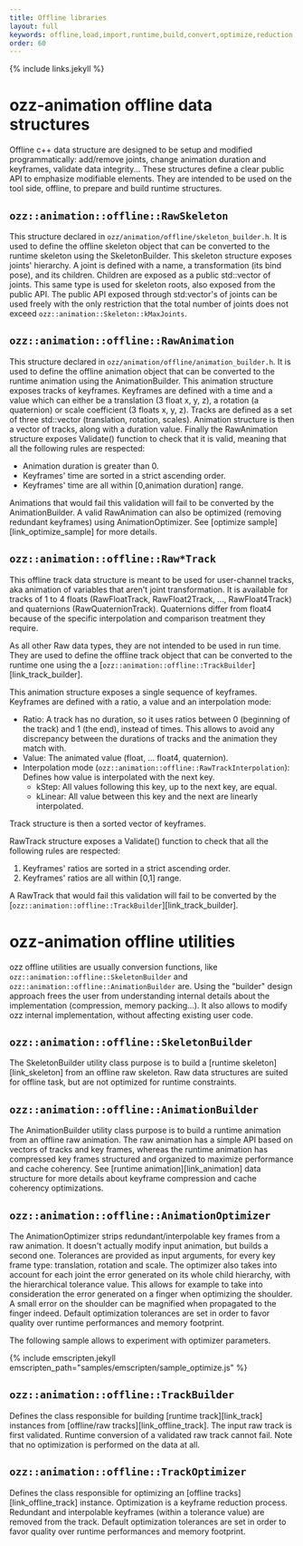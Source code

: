 ```yaml
---
title: Offline libraries
layout: full
keywords: offline,load,import,runtime,build,convert,optimize,reduction,compress,quantize
order: 60
---
```


{% include links.jekyll %}

ozz-animation offline data structures
=====================================

Offline c++ data structure are designed to be setup and modified programmatically: add/remove joints, change animation duration and keyframes, validate data integrity... These structures define a clear public API to emphasize modifiable elements. They are intended to be used on the tool side, offline, to prepare and build runtime structures.

`ozz::animation::offline::RawSkeleton`
--------------------------------------

This structure declared in `ozz/animation/offline/skeleton_builder.h`. It is used to define the offline skeleton object that can be converted to the runtime skeleton using the SkeletonBuilder.
This skeleton structure exposes joints' hierarchy. A joint is defined with a name, a transformation (its bind pose), and its children. Children are exposed as a public std::vector of joints. This same type is used for skeleton roots, also exposed from the public API.
The public API exposed through std:vector's of joints can be used freely with the only restriction that the total number of joints does not exceed `ozz::animation::Skeleton::kMaxJoints`.

`ozz::animation::offline::RawAnimation`
---------------------------------------

This structure declared in `ozz/animation/offline/animation_builder.h`. It is used to define the offline animation object that can be converted to the runtime animation using the AnimationBuilder.
This animation structure exposes tracks of keyframes. Keyframes are defined with a time and a value which can either be a translation (3 float x, y, z), a rotation (a quaternion) or scale coefficient (3 floats x, y, z). Tracks are defined as a set of three std::vector (translation, rotation, scales). Animation structure is then a vector of tracks, along with a duration value.
Finally the RawAnimation structure exposes Validate() function to check that it is valid, meaning that all the following rules are respected:

- Animation duration is greater than 0.
- Keyframes' time are sorted in a strict ascending order.
- Keyframes' time are all within [0,animation duration] range.

Animations that would fail this validation will fail to be converted by the AnimationBuilder.
A valid RawAnimation can also be optimized (removing redundant keyframes) using AnimationOptimizer. See [optimize sample][link_optimize_sample] for more details.

`ozz::animation::offline::Raw*Track`
---------------------------------------

This offline track data structure is meant to be used for user-channel tracks, aka animation of variables that aren't joint transformation. It is available for tracks of 1 to 4 floats (RawFloatTrack, RawFloat2Track, ..., RawFloat4Track) and quaternions (RawQuaternionTrack). Quaternions differ from float4 because of the specific interpolation and comparison treatment they require.

As all other Raw data types, they are not intended to be used in run time. They are used to define the offline track object that can be converted to the runtime one using the a [`ozz::animation::offline::TrackBuilder`][link_track_builder].

This animation structure exposes a single sequence of keyframes. Keyframes are defined with a ratio, a value and an interpolation mode:
- Ratio: A track has no duration, so it uses ratios between 0 (beginning of the track) and 1 (the end), instead of times. This allows to avoid any discrepancy between the durations of tracks and the animation they match with.
- Value: The animated value (float, ... float4, quaternion).
- Interpolation mode (`ozz::animation::offline::RawTrackInterpolation`): Defines how value is interpolated with the next key.
  - kStep: All values following this key, up to the next key, are equal.
  - kLinear: All value between this key and the next are linearly interpolated.

Track structure is then a sorted vector of keyframes.

RawTrack structure exposes a Validate() function to check that all the following rules are respected:
1. Keyframes' ratios are sorted in a strict ascending order.
2. Keyframes' ratios are all within [0,1] range.

A RawTrack that would fail this validation will fail to be converted by the [`ozz::animation::offline::TrackBuilder`][link_track_builder].

ozz-animation offline utilities
===============================

ozz offline utilities are usually conversion functions, like `ozz::animation::offline::SkeletonBuilder` and `ozz::animation::offline::AnimationBuilder` are. Using the "builder" design approach frees the user from understanding internal details about the implementation (compression, memory packing...). It also allows to modify ozz internal implementation, without affecting existing user code.

`ozz::animation::offline::SkeletonBuilder`
------------------------------------------

The SkeletonBuilder utility class purpose is to build a [runtime skeleton][link_skeleton] from an offline raw skeleton. Raw data structures are suited for offline task, but are not optimized for runtime constraints.

`ozz::animation::offline::AnimationBuilder`
-------------------------------------------

The AnimationBuilder utility class purpose is to build a runtime animation from an offline raw animation. The raw animation has a simple API based on vectors of tracks and key frames, whereas the runtime animation has compressed key frames structured and organized to maximize performance and cache coherency. See [runtime animation][link_animation] data structure for more details about keyframe compression and cache coherency optimizations.

`ozz::animation::offline::AnimationOptimizer`
---------------------------------------------

The AnimationOptimizer strips redundant/interpolable key frames from a raw animation. It doesn't actually modify input animation, but builds a second one. Tolerances are provided as input arguments, for every key frame type: translation, rotation and scale.
The optimizer also takes into account for each joint the error generated on its whole child hierarchy, with the hierarchical tolerance value. This allows for example to take into consideration the error generated on a finger when optimizing the shoulder. A small error on the shoulder can be magnified when propagated to the finger indeed.
Default optimization tolerances are set in order to favor quality over runtime performances and memory footprint.

The following sample allows to experiment with optimizer parameters.

{% include emscripten.jekyll emscripten_path="samples/emscripten/sample_optimize.js" %}

`ozz::animation::offline::TrackBuilder`
---------------------------------------

Defines the class responsible for building [runtime track][link_track] instances from [offline/raw tracks][link_offline_track]. The input raw track is first validated. Runtime conversion of a validated raw track cannot fail. Note that no optimization is performed on the data at all.

`ozz::animation::offline::TrackOptimizer`
-----------------------------------------

Defines the class responsible for optimizing an [offline tracks][link_offline_track] instance. Optimization is a keyframe reduction process. Redundant and interpolable keyframes (within a tolerance value) are removed from the track.
Default optimization tolerances are set in order to favor quality over runtime performances and memory footprint.